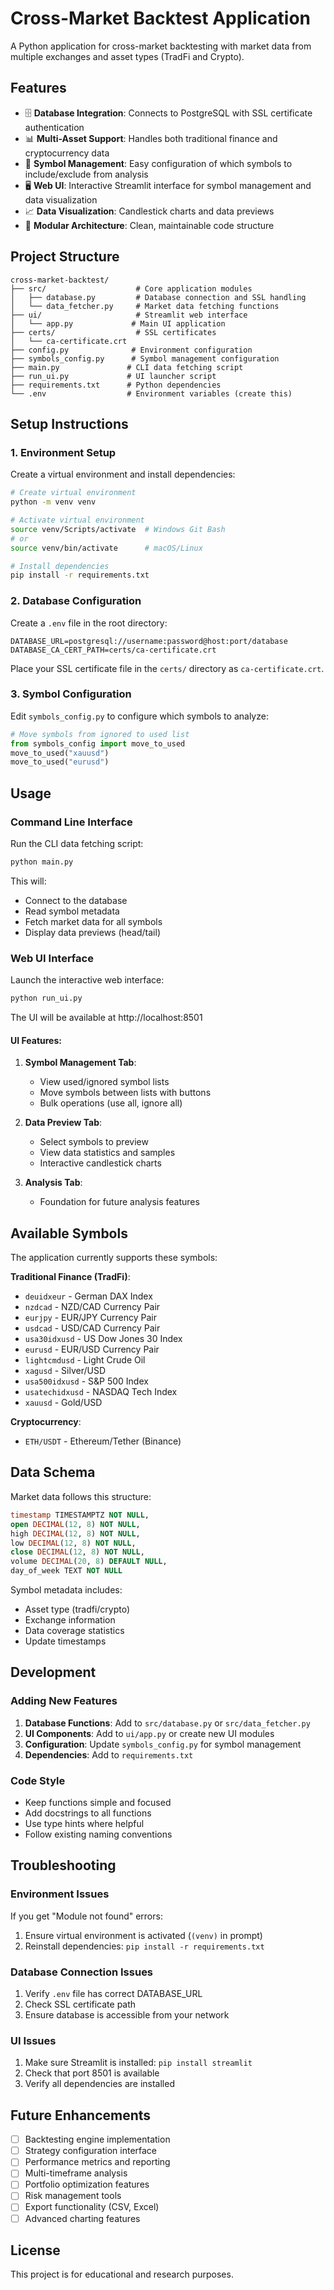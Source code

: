 # Cross-Market Backtest Application

A Python application for cross-market backtesting with market data from multiple exchanges and asset types (TradFi and Crypto).

## Features

- 🗄️ **Database Integration**: Connects to PostgreSQL with SSL certificate authentication
- 📊 **Multi-Asset Support**: Handles both traditional finance and cryptocurrency data
- 🎯 **Symbol Management**: Easy configuration of which symbols to include/exclude from analysis
- 🖥️ **Web UI**: Interactive Streamlit interface for symbol management and data visualization
- 📈 **Data Visualization**: Candlestick charts and data previews
- 🔧 **Modular Architecture**: Clean, maintainable code structure

## Project Structure

```
cross-market-backtest/
├── src/                    # Core application modules
│   ├── database.py         # Database connection and SSL handling
│   └── data_fetcher.py     # Market data fetching functions
├── ui/                     # Streamlit web interface
│   └── app.py             # Main UI application
├── certs/                  # SSL certificates
│   └── ca-certificate.crt
├── config.py              # Environment configuration
├── symbols_config.py      # Symbol management configuration
├── main.py               # CLI data fetching script
├── run_ui.py             # UI launcher script
├── requirements.txt      # Python dependencies
└── .env                  # Environment variables (create this)
```

## Setup Instructions

### 1. Environment Setup

Create a virtual environment and install dependencies:

```bash
# Create virtual environment
python -m venv venv

# Activate virtual environment
source venv/Scripts/activate  # Windows Git Bash
# or
source venv/bin/activate      # macOS/Linux

# Install dependencies
pip install -r requirements.txt
```

### 2. Database Configuration

Create a `.env` file in the root directory:

```env
DATABASE_URL=postgresql://username:password@host:port/database
DATABASE_CA_CERT_PATH=certs/ca-certificate.crt
```

Place your SSL certificate file in the `certs/` directory as `ca-certificate.crt`.

### 3. Symbol Configuration

Edit `symbols_config.py` to configure which symbols to analyze:

```python
# Move symbols from ignored to used list
from symbols_config import move_to_used
move_to_used("xauusd")
move_to_used("eurusd")
```

## Usage

### Command Line Interface

Run the CLI data fetching script:

```bash
python main.py
```

This will:
- Connect to the database
- Read symbol metadata
- Fetch market data for all symbols
- Display data previews (head/tail)

### Web UI Interface

Launch the interactive web interface:

```bash
python run_ui.py
```

The UI will be available at http://localhost:8501

#### UI Features:

1. **Symbol Management Tab**:
   - View used/ignored symbol lists
   - Move symbols between lists with buttons
   - Bulk operations (use all, ignore all)

2. **Data Preview Tab**:
   - Select symbols to preview
   - View data statistics and samples
   - Interactive candlestick charts

3. **Analysis Tab**:
   - Foundation for future analysis features

## Available Symbols

The application currently supports these symbols:

**Traditional Finance (TradFi)**:
- `deuidxeur` - German DAX Index
- `nzdcad` - NZD/CAD Currency Pair
- `eurjpy` - EUR/JPY Currency Pair
- `usdcad` - USD/CAD Currency Pair
- `usa30idxusd` - US Dow Jones 30 Index
- `eurusd` - EUR/USD Currency Pair
- `lightcmdusd` - Light Crude Oil
- `xagusd` - Silver/USD
- `usa500idxusd` - S&P 500 Index
- `usatechidxusd` - NASDAQ Tech Index
- `xauusd` - Gold/USD

**Cryptocurrency**:
- `ETH/USDT` - Ethereum/Tether (Binance)

## Data Schema

Market data follows this structure:

```sql
timestamp TIMESTAMPTZ NOT NULL,
open DECIMAL(12, 8) NOT NULL,
high DECIMAL(12, 8) NOT NULL,
low DECIMAL(12, 8) NOT NULL,
close DECIMAL(12, 8) NOT NULL,
volume DECIMAL(20, 8) DEFAULT NULL,
day_of_week TEXT NOT NULL
```

Symbol metadata includes:
- Asset type (tradfi/crypto)
- Exchange information
- Data coverage statistics
- Update timestamps

## Development

### Adding New Features

1. **Database Functions**: Add to `src/database.py` or `src/data_fetcher.py`
2. **UI Components**: Add to `ui/app.py` or create new UI modules
3. **Configuration**: Update `symbols_config.py` for symbol management
4. **Dependencies**: Add to `requirements.txt`

### Code Style

- Keep functions simple and focused
- Add docstrings to all functions
- Use type hints where helpful
- Follow existing naming conventions

## Troubleshooting

### Environment Issues

If you get "Module not found" errors:
1. Ensure virtual environment is activated (`(venv)` in prompt)
2. Reinstall dependencies: `pip install -r requirements.txt`

### Database Connection Issues

1. Verify `.env` file has correct DATABASE_URL
2. Check SSL certificate path
3. Ensure database is accessible from your network

### UI Issues

1. Make sure Streamlit is installed: `pip install streamlit`
2. Check that port 8501 is available
3. Verify all dependencies are installed

## Future Enhancements

- [ ] Backtesting engine implementation
- [ ] Strategy configuration interface
- [ ] Performance metrics and reporting
- [ ] Multi-timeframe analysis
- [ ] Portfolio optimization features
- [ ] Risk management tools
- [ ] Export functionality (CSV, Excel)
- [ ] Advanced charting features

## License

This project is for educational and research purposes.
